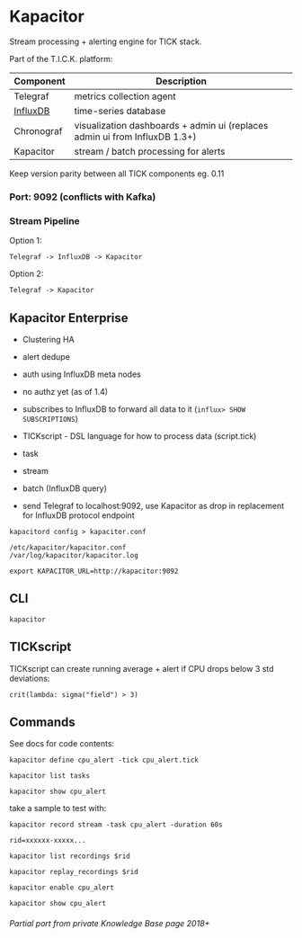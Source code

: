 # Kapacitor

Stream processing + alerting engine for TICK stack.

Part of the T.I.C.K. platform:

| Component               | Description                                                                |
|-------------------------|----------------------------------------------------------------------------|
| Telegraf                | metrics collection agent                                                   |
| [InfluxDB](influxdb.md) | time-series database                                                       |
| Chronograf              | visualization dashboards + admin ui (replaces admin ui from InfluxDB 1.3+) |
| Kapacitor               | stream / batch processing for alerts                                       |

Keep version parity between all TICK components eg. 0.11

### Port:     9092    (conflicts with Kafka)

### Stream Pipeline

Option 1:

```
Telegraf -> InfluxDB -> Kapacitor
```

Option 2:

```
Telegraf -> Kapacitor
```


## Kapacitor Enterprise

- Clustering HA
- alert dedupe
- auth using InfluxDB meta nodes
- no authz yet (as of 1.4)

- subscribes to InfluxDB to forward all data to it (`influx> SHOW SUBSCRIPTIONS`)
- TICKscript - DSL language for how to process data (script.tick)
- task
- stream
- batch (InfluxDB query)

- send Telegraf to localhost:9092, use Kapacitor as drop in replacement for InfluxDB protocol endpoint

```shell
kapacitord config > kapacitor.conf
```

```
/etc/kapacitor/kapacitor.conf
/var/log/kapacitor/kapacitor.log
```

```shell
export KAPACITOR_URL=http://kapacitor:9092
```

## CLI

```shell
kapacitor
```


## TICKscript

TICKscript can create running average + alert if CPU drops below 3 std deviations:

```
crit(lambda: sigma("field") > 3)
```

## Commands

See docs for code contents:

```shell
kapacitor define cpu_alert -tick cpu_alert.tick
```

```shell
kapacitor list tasks
```

```shell
kapacitor show cpu_alert
```

take a sample to test with:

```shell
kapacitor record stream -task cpu_alert -duration 60s
```
```
rid=xxxxxx-xxxxx...
```

```shell
kapacitor list recordings $rid
```

```shell
kapacitor replay_recordings $rid
```

```shell
kapacitor enable cpu_alert
```

```shell
kapacitor show cpu_alert
```

###### Partial port from private Knowledge Base page 2018+
